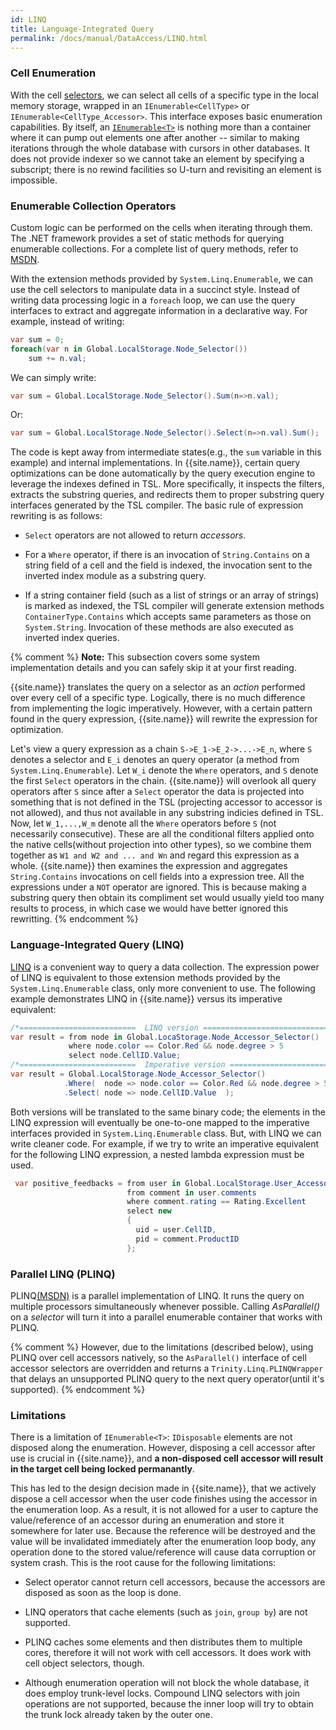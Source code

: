 ```yaml
---
id: LINQ
title: Language-Integrated Query
permalink: /docs/manual/DataAccess/LINQ.html
---
```


### Cell Enumeration

With the cell
[selectors](/docs/manual/DataAccess/index.html#cell-selector),
we can select all cells of a specific type in the local memory
storage, wrapped in an `IEnumerable<CellType>` or
`IEnumerable<CellType_Accessor>`. This interface exposes basic
enumeration capabilities.  By itself, an
[`IEnumerable<T>`](https://msdn.microsoft.com/en-us/library/system.collections.ienumerable\(v=vs.110\).aspx)
is nothing more than a container where it can pump out elements one
after another -- similar to making iterations through the whole
database with cursors in other databases. It does not provide indexer
so we cannot take an element by specifying a subscript; there is no
rewind facilities so U-turn and revisiting an element is impossible.

### Enumerable Collection Operators

Custom logic can be performed on the cells when iterating through
them.  The .NET framework provides a set of static methods for
querying enumerable collections.  For a complete list of query
methods, refer to
[MSDN](https://msdn.microsoft.com/en-us/library/vstudio/system.linq.enumerable\(v=vs.110\).aspx).

With the extension methods provided by `System.Linq.Enumerable`, we
can use the cell selectors to manipulate data in a succinct
style. Instead of writing data processing logic in a `foreach` loop,
we can use the query interfaces to extract and aggregate information
in a declarative way. For example, instead of writing:

```C#
var sum = 0;
foreach(var n in Global.LocalStorage.Node_Selector())
    sum += n.val;
```

We can simply write:

```C#
var sum = Global.LocalStorage.Node_Selector().Sum(n=>n.val);
```

Or:

```C#
var sum = Global.LocalStorage.Node_Selector().Select(n=>n.val).Sum();
```

The code is kept away from intermediate states(e.g., the `sum`
variable in this example) and internal implementations. In
{{site.name}}, certain query optimizations can be done automatically
by the query execution engine to leverage the indexes defined in
TSL. More specifically, it inspects the filters, extracts the
substring queries, and redirects them to proper substring query
interfaces generated by the TSL compiler.  The basic rule of
expression rewriting is as follows:

* `Select` operators  are not allowed to return _accessors_.

* For a `Where` operator, if there is an invocation of
  `String.Contains` on a string field of a cell and the field is
  indexed, the invocation sent to the inverted index module as a
  substring query.

* If a string container field (such as a list of strings or an array
  of strings) is marked as indexed, the TSL compiler will generate
  extension methods `ContainerType.Contains` which accepts same
  parameters as those on `System.String`. Invocation of these methods
  are also executed as inverted index queries.

{% comment %}
**Note:** This subsection covers some system implementation details
  and you can safely skip it at your first reading.

{{site.name}} translates the query on a selector as an _action_
performed over every cell of a specific type. Logically, there is no
much difference from implementing the logic imperatively. However,
with a certain pattern found in the query expression, {{site.name}}
will rewrite the expression for optimization.

Let's view a query expression as a chain `S->E_1->E_2->...->E_n`,
where `S` denotes a selector and `E_i` denotes an query operator (a
method from `System.Linq.Enumerable`). Let `W_i` denote the `Where`
operators, and `S` denote the first `Select` operators in the chain.
{{site.name}} will overlook all query operators after `S` since after
a `Select` operator the data is projected into something that is not
defined in the TSL (projecting accessor to accessor is not allowed),
and thus not available in any substring indicies defined in TSL. Now,
let `W_1,...,W_m` denote all the `Where` operators before `S` (not
necessarily consecutive). These are all the conditional filters
applied onto the native cells(without projection into other types), so
we combine them together as `W1 and W2 and ... and Wn` and regard this
expression as a whole. {{site.name}} then examines the expression and
aggregates `String.Contains` invocations on cell fields into a
expression tree.  All the expressions under a `NOT` operator are
ignored. This is because making a substring query then obtain its
compliment set would usually yield too many results to process, in
which case we would have better ignored this rewritting.
{% endcomment %}

### Language-Integrated Query (LINQ)

[LINQ](https://msdn.microsoft.com/en-us/library/bb397897.aspx) is a
convenient way to query a data collection.  The expression power of
LINQ is equivalent to those extension methods provided by the
`System.Linq.Enumerable` class, only more convenient to use. The
following example demonstrates LINQ in {{site.name}} versus its
imperative equivalent:

```C#
/*==========================  LINQ version ==============================*/ 
var result = from node in Global.LocaStorage.Node_Accessor_Selector()     
             where node.color == Color.Red && node.degree > 5             
             select node.CellID.Value;                                    
/*==========================  Imperative version ========================*/
var result = Global.LocalStorage.Node_Accessor_Selector()                      
            .Where(  node => node.color == Color.Red && node.degree > 5 )
            .Select( node => node.CellID.Value  );
``` 

Both versions will be translated to the same binary code; the elements
in the LINQ expression will eventually be one-to-one mapped to the
imperative interfaces provided in `System.Linq.Enumerable` class. But,
with LINQ we can write cleaner code. For example, if we try to write
an imperative equivalent for the following LINQ expression, a nested lambda expression must be used.

```C#
 var positive_feedbacks = from user in Global.LocalStorage.User_Accessor_Selector()
                          from comment in user.comments
                          where comment.rating == Rating.Excellent
                          select new 
                          {
                            uid = user.CellID,
                            pid = comment.ProductID
                          };
```

### Parallel LINQ (PLINQ)

PLINQ[(MSDN)](https://msdn.microsoft.com/en-us/library/vstudio/dd460688\(v=vs.110\).aspx)
is a parallel implementation of LINQ. It runs the query on multiple
processors simultaneously whenever possible.  Calling _AsParallel()_
on a _selector_ will turn it into a parallel enumerable container that
works with PLINQ.

{% comment %}
However, due to the limitations (described below), using PLINQ over
cell accessors natively, so the `AsParallel()` interface of cell
accessor selectors are overridden and returns a
`Trinity.Linq.PLINQWrapper` that delays an unsupported PLINQ query to
the next query operator(until it's supported).
{% endcomment %}

### Limitations

There is a limitation of `IEnumerable<T>`: `IDisposable` elements are
not disposed along the enumeration. However, disposing a cell accessor
after use is crucial in {{site.name}}, and **a non-disposed cell
accessor will result in the target cell being locked permanantly**.

This has led to the design decision made in {{site.name}}, that we actively
dispose a cell accessor when the user code finishes using the accessor
in the enumeration loop. As a result, it is not allowed for a user to
capture the value/reference of an accessor during an enumeration and
store it somewhere for later use. Because the reference will be
destroyed and the value will be invalidated immediately after the
enumeration loop body, any operation done to the stored
value/reference will cause data corruption or system crash. This is
the root cause for the following limitations:

* Select operator cannot return cell accessors, because the accessors
  are disposed as soon as the loop is done.

* LINQ operators that cache elements (such as `join`, `group by`) are
  not supported.

* PLINQ caches some elements and then distributes them to multiple
   cores, therefore it will not work with cell accessors. It does work
   with cell object selectors, though.

* Although enumeration operation will not block the whole database, it
does employ trunk-level locks.  Compound LINQ selectors with join
operations are not supported, because the inner loop will try to
obtain the trunk lock already taken by the outer one.
